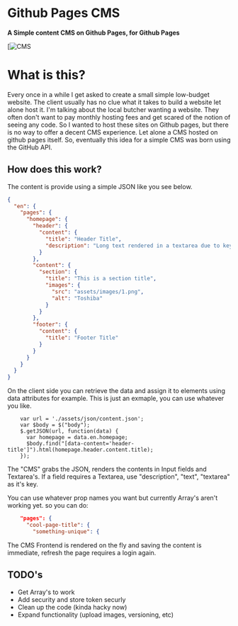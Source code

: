 Github Pages CMS
=============

__A Simple content CMS on Github Pages, for Github Pages__ 

[![CMS](assets/exmaple/cms.gif)

What is this?
=========================

Every once in a while I get asked to create a small simple low-budget website. The client usually has no clue what it takes to build a website let alone host it. I'm talking about the local butcher wanting a website. They often don't want to pay monthly hosting fees and get scared of the notion of seeing any code. So I wanted to host these sites on Github pages, but there is no way to offer a decent CMS experience. Let alone a CMS hosted on github pages itself. So, eventually this idea for a simple CMS was born using the GitHub API. 

How does this work?
-------------

The content is provide using a simple JSON like you see below. 

```json
{
  "en": {
    "pages": {
      "homepage": {
        "header": {
          "content": {
            "title": "Header Title",
            "description": "Long text rendered in a textarea due to key."
          }
        },
        "content": {
          "section": {
            "title": "This is a section title",
            "images": {
              "src": "assets/images/1.png",
              "alt": "Toshiba"
            }
          }
        },
        "footer": {
          "content": {
            "title": "Footer Title"
          }
        }
      }
    }
  }
}
```

On the client side you can retrieve the data and assign it to elements using data attributes for example. 
This is just an exmaple, you can use whatever you like. 

``` JS
    var url = './assets/json/content.json';
    var $body = $("body");
    $.getJSON(url, function(data) {
      var homepage = data.en.homepage;
      $body.find("[data-content='header-title']").html(homepage.header.content.title);
    });
```

The "CMS" grabs the JSON, renders the contents in Input fields and Textarea's. 
If a field requires a Textarea, use "description", "text", "textarea" as it's key.

You can use whatever prop names you want but currently Array's aren't working yet. so you can do:

```json
    "pages": {
      "cool-page-title": {
        "something-unique": {
```

The CMS Frontend is rendered on the fly and saving the content is immediate, refresh the page requires a login again. 


TODO's
-------------
* Get Array's to work
* Add security and store token securly 
* Clean up the code (kinda hacky now) 
* Expand functionality (upload images, versioning, etc)
